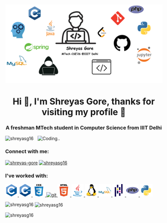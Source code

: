 ![logo](https://github.com/ShreyasG16/ShreyasG16/blob/main/Shreyas%20Gore.png)
<h1 align="center">Hi 👋, I'm Shreyas Gore, thanks for visiting my profile 🏅</h1>
<h3 align="center">A freshman MTech student in Computer Science from IIIT Delhi</h3>

<img align="right" alt="Coding.." width="400" src="https://media1.tenor.com/m/OKMiJjqXkMcAAAAC/java-programming.gif">

<p align="left"> <img src="https://komarev.com/ghpvc/?username=shreyasg16&label=Profile%20views&color=0e75b6&style=flat" alt="shreyasg16" /> </p>

<h3 align="left">Connect with me:</h3>
<p align="left">
<a href="https://linkedin.com/in/shreyas-gore" target="blank"><img align="center" src="https://raw.githubusercontent.com/rahuldkjain/github-profile-readme-generator/master/src/images/icons/Social/linked-in-alt.svg" alt="shreyas-gore" height="30" width="40" /></a>
<a href="https://www.leetcode.com/shreyasg16" target="blank"><img align="center" src="https://raw.githubusercontent.com/rahuldkjain/github-profile-readme-generator/master/src/images/icons/Social/leet-code.svg" alt="shreyasg16" height="30" width="40" /></a>
</p>

<h3 align="left">I've worked with:</h3>
<p align="left"> <a href="https://www.cprogramming.com/" target="_blank" rel="noreferrer"> <img src="https://raw.githubusercontent.com/devicons/devicon/master/icons/c/c-original.svg" alt="c" width="40" height="40"/> </a> <a href="https://www.w3schools.com/cpp/" target="_blank" rel="noreferrer"> <img src="https://raw.githubusercontent.com/devicons/devicon/master/icons/cplusplus/cplusplus-original.svg" alt="cplusplus" width="40" height="40"/> </a> <a href="https://www.w3schools.com/css/" target="_blank" rel="noreferrer"> <img src="https://raw.githubusercontent.com/devicons/devicon/master/icons/css3/css3-original-wordmark.svg" alt="css3" width="40" height="40"/> </a> <a href="https://git-scm.com/" target="_blank" rel="noreferrer"> <img src="https://www.vectorlogo.zone/logos/git-scm/git-scm-icon.svg" alt="git" width="40" height="40"/> </a> <a href="https://www.w3.org/html/" target="_blank" rel="noreferrer"> <img src="https://raw.githubusercontent.com/devicons/devicon/master/icons/html5/html5-original-wordmark.svg" alt="html5" width="40" height="40"/> </a> <a href="https://www.java.com" target="_blank" rel="noreferrer"> <img src="https://raw.githubusercontent.com/devicons/devicon/master/icons/java/java-original.svg" alt="java" width="40" height="40"/> </a> <a href="https://www.linux.org/" target="_blank" rel="noreferrer"> <img src="https://raw.githubusercontent.com/devicons/devicon/master/icons/linux/linux-original.svg" alt="linux" width="40" height="40"/> </a> <a href="https://www.mysql.com/" target="_blank" rel="noreferrer"> <img src="https://raw.githubusercontent.com/devicons/devicon/master/icons/mysql/mysql-original-wordmark.svg" alt="mysql" width="40" height="40"/> </a> <a href="https://pandas.pydata.org/" target="_blank" rel="noreferrer"> <img src="https://raw.githubusercontent.com/devicons/devicon/2ae2a900d2f041da66e950e4d48052658d850630/icons/pandas/pandas-original.svg" alt="pandas" width="40" height="40"/> </a> <a href="https://www.php.net" target="_blank" rel="noreferrer"> <img src="https://raw.githubusercontent.com/devicons/devicon/master/icons/php/php-original.svg" alt="php" width="40" height="40"/> </a> <a href="https://www.python.org" target="_blank" rel="noreferrer"> <img src="https://raw.githubusercontent.com/devicons/devicon/master/icons/python/python-original.svg" alt="python" width="40" height="40"/> </a> </p>

<p><img align="left" src="https://github-readme-stats.vercel.app/api/top-langs?username=shreyasg16&show_icons=true&locale=en&layout=compact" alt="shreyasg16" /></p>

<p>&nbsp;<img align="center" src="https://github-readme-stats.vercel.app/api?username=shreyasg16&show_icons=true&locale=en" alt="shreyasg16" /></p>

<p><img align="center" src="https://github-readme-streak-stats.herokuapp.com/?user=shreyasg16&" alt="shreyasg16" /></p>
